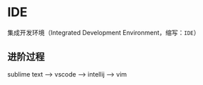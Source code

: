 # IDE

集成开发环境（Integrated Development Environment，缩写：`IDE`）

## 进阶过程

sublime text --> vscode --> intellij --> vim